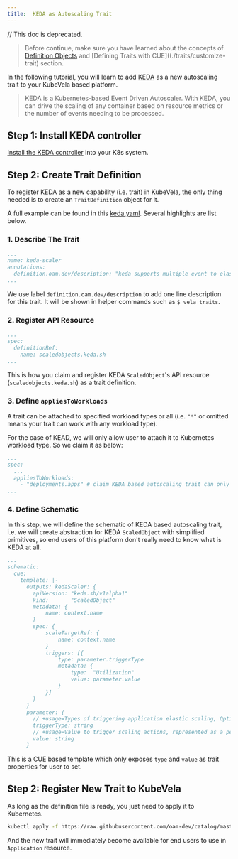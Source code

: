 ```yaml
---
title:  KEDA as Autoscaling Trait
---
```


// This doc is deprecated.

> Before continue, make sure you have learned about the concepts of [Definition Objects](definition-and-templates) and [Defining Traits with CUE]((./traits/customize-trait) section.

In the following tutorial, you will learn to add [KEDA](https://keda.sh/) as a new autoscaling trait to your KubeVela based platform.

> KEDA is a Kubernetes-based Event Driven Autoscaler. With KEDA, you can drive the scaling of any container based on resource metrics or the number of events needing to be processed.

## Step 1: Install KEDA controller

[Install the KEDA controller](https://keda.sh/docs/2.2/deploy/) into your K8s system.

## Step 2: Create Trait Definition

To register KEDA as a new capability (i.e. trait) in KubeVela, the only thing needed is to create an `TraitDefinition` object for it.

A full example can be found in this [keda.yaml](https://github.com/oam-dev/catalog/blob/master/registry/keda-scaler.yaml).
Several highlights are list below.

### 1. Describe The Trait

```yaml
...
name: keda-scaler
annotations:
  definition.oam.dev/description: "keda supports multiple event to elastically scale applications, this scaler only applies to deployment as example"
...
```

We use label `definition.oam.dev/description` to add one line description for this trait.
It will be shown in helper commands such as `$ vela traits`.

### 2. Register API Resource

```yaml
...
spec:
  definitionRef:
    name: scaledobjects.keda.sh
...
```

This is how you claim and register KEDA `ScaledObject`'s API resource (`scaledobjects.keda.sh`) as a trait definition.

### 3. Define `appliesToWorkloads`

A trait can be attached to specified workload types or all (i.e. `"*"` or omitted means your trait can work with any workload type).

For the case of KEAD, we will only allow user to attach it to Kubernetes workload type. So we claim it as below:

```yaml
...
spec:
  ...
  appliesToWorkloads:
    - "deployments.apps" # claim KEDA based autoscaling trait can only attach to Kubernetes Deployment workload type.
...
``` 

### 4. Define Schematic

In this step, we will define the schematic of KEDA based autoscaling trait, i.e. we will create abstraction for KEDA `ScaledObject` with simplified primitives, so end users of this platform don't really need to know what is KEDA at all. 


```yaml
...
schematic:
  cue:
    template: |-
      outputs: kedaScaler: {
      	apiVersion: "keda.sh/v1alpha1"
      	kind:       "ScaledObject"
      	metadata: {
      		name: context.name
      	}
      	spec: {
      		scaleTargetRef: {
      			name: context.name
      		}
      		triggers: [{
      			type: parameter.triggerType
      			metadata: {
      				type:  "Utilization"
      				value: parameter.value
      			}
      		}]
      	}
      }
      parameter: {
      	// +usage=Types of triggering application elastic scaling, Optional: cpu, memory
      	triggerType: string
      	// +usage=Value to trigger scaling actions, represented as a percentage of the requested value of the resource for the pods. like: "60"(60%)
      	value: string
      }
 ```

This is a CUE based template which only exposes `type` and `value` as trait properties for user to set.

<!-- > Please check the [Defining Trait with CUE](traits/trait) section for more details regarding to CUE templating. -->

## Step 2: Register New Trait to KubeVela

As long as the definition file is ready, you just need to apply it to Kubernetes.

```bash
kubectl apply -f https://raw.githubusercontent.com/oam-dev/catalog/master/registry/keda-scaler.yaml
```

And the new trait will immediately become available for end users to use in `Application` resource.

